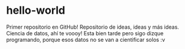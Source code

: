 # hello-world
Primer repositorio en GitHub! Repositorio de ideas, ideas y más ideas. Ciencia de datos, ahí te voooy!
Esta bien tarde pero sigo dizque programando, porque esos datos no se van a cientificar solos :v
